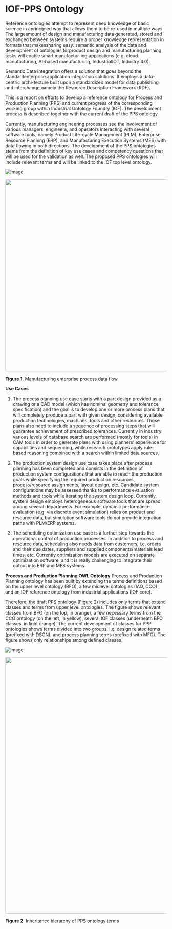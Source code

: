 # IOF-PPS Ontology

Reference ontologies attempt to represent deep knowledge of basic science in aprincipled  way  that  allows them  to be re-used  in  multiple  ways.   The  largeamount of design and manufacturing data generated, stored and exchanged between systems require a proper knowledge representation in formats that makessharing easy.  semantic analysis of the data and development of ontologies forproduct design and manufacturing planning tasks will enable smart manufactur-ing applications (e.g.  cloud manufacturing, AI-based manufacturing, IndustrialIOT, Industry 4.0).

Semantic Data Integration offers a solution that goes beyond the standardenterprise  application  integration  solutions.   It  employs  a  data-centric  archi-tecture built upon a standardized model for data publishing and interchange,namely the Resource Description Framework (RDF).

This is a report on efforts to develop a reference ontology for Process and Production Planning (PPS) and current progress of the corresponding working group within Industrial Ontology Foundry (IOF). The development process is described together with the current draft of the PPS ontology.

Currently, manufacturing engineering processes see the involvement of various managers, engineers, and operators interacting with several software tools, namely Product Life-cycle Management (PLM), Enterprise Resource Planning (ERP), and Manufacturing Execution Systems (MES) with data flowing in both directions.
The development of the PPS ontologies stems from the definition of key use cases and competency questions that will be used for the validation as well. The proposed PPS ontologies will include relevant terms and will be linked to the IOF top level ontology. 

![image](https://user-images.githubusercontent.com/81836259/141977812-ba91e49a-7fb6-4c6d-a257-525ac1ab2e83.png )

<img src="https://user-images.githubusercontent.com/81836259/141977812-ba91e49a-7fb6-4c6d-a257-525ac1ab2e83.png" width="600">

**Figure 1.** Manufacturing enterprise process data flow



**Use Cases**
1. The process planning use case starts with a part design provided as a drawing or a CAD model (which has nominal geometry and tolerance specification) and the goal is to develop one or more process plans that will completely produce a part with given design, considering available production technologies, machines, tools and other resources. Those plans also need to include a sequence of processing steps that will guarantee achievement of prescribed tolerances. Currently in industry various levels of database search are performed (mostly for tools) in CAM tools in order to generate plans with using planners’ experience for capabilities and sequencing, while research prototypes apply rule-based reasoning combined with a search within limited data sources.

2. The production system design use case takes place after process planning has been completed and consists in the definition of production system configurations that are able to reach the production goals while specifying the required production resources, process/resource assignments, layout design, etc. Candidate system configurations may be assessed thanks to performance evaluation methods and tools while iterating the system design loop. Currently, system design employs heterogeneous software tools that are spread among several departments. For example, dynamic performance evaluation (e.g. via discrete event simulation) relies on product and resource data, but simulation software tools do not provide integration paths with PLM/ERP systems.

3. The scheduling optimization use case is a further step towards the operational control of production processes. In addition to process and resource data, scheduling also needs data from customers, i.e. orders and their due dates, suppliers and supplied components/materials lead times, etc. Currently optimization models are executed on separate optimization software, and it is really challenging to integrate their output into ERP and MES systems.


**Process and Production Planning OWL Ontology**
Process and Production Planning ontology has been built by extending the terms definitions based on the upper level ontology (BFO), a few midlevel ontologies (IAO, CCO) , and an IOF reference ontology from industrial applications (IOF core).

Therefore, the draft PPS ontology (Figure 2) includes only terms that extend classes and terms from upper level ontologies. The figure shows relevant classes from BFO (on the top, in orange), a few necessary terms from the CCO ontology (on the left, in yellow), several IOF classes (underneath BFO classes, in light orange). The current development of classes for PPP ontologies shows terms divided into two groups, i.e. design related terms (prefixed with DSGN), and process planning terms (prefixed with MFG). The figure shows only relationships among defined classes. 

![image](https://user-images.githubusercontent.com/81836259/141982535-5ed76256-cbc4-412b-9444-743f56d4673b.png)

<img src="https://user-images.githubusercontent.com/81836259/141982535-5ed76256-cbc4-412b-9444-743f56d4673b.png" width="800">


**Figure 2**. Inheritance hierarchy of PPS ontology terms




